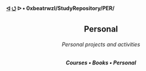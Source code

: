 <h4>
  <a href="https://github.com/0xbeatrwzl/StudyRepository">ᐊ</a>
  <a href="https://github.com/0xbeatrwzl/StudyRepository/tree/main/PER">⭯</a>
  ᐅ • 0xbeatrwzl/StudyRepository/PER/
</h4>

<div align=center>
  <h2>Personal</h2>
</div>

<div align=center>
  <h6>Personal projects and activities</h6>
</div>

<div align=center>
  <h5>Courses • Books • Personal</h3>
</div>

